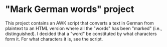 # "Mark German words" project

This project contains an AWK script that converts a text in German from plaintext to an HTML version where all the "words" has been "marked" (i.e., distinguished). I decided that a "word" be constituted by what characters form it. For what characters it is, see the script.
